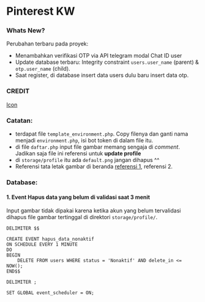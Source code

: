 # Pinterest KW

### Whats New?

Perubahan terbaru pada proyek:

- Menambahkan verifikasi OTP via API telegram modal Chat ID user
- Update database terbaru: Integrity constraint `users.user_name` (parent) & `otp.user_name` (child).
- Saat register, di database insert data users dulu baru insert data otp.

### CREDIT

[Icon](https://id.pinterest.com/pin/408912841182046181/)

### Catatan:
- terdapat file `template_environment.php`. Copy filenya dan ganti nama menjadi `environment.php`, isi bot token di dalam file itu.
- di file `daftar.php` input file gambar memang sengaja di *comment*. Jadikan saja file ini referensi untuk **update profile**
- di `storage/profile` itu ada `default.png` jangan dihapus ^^
- Referensi tata letak gambar di beranda [referensi 1](https://yeftakun.github.io/TIK2032-Project/page/blog.html), referensi 2.

### Database:

#### 1. Event Hapus data yang belum di validasi saat 3 menit

Input gambar tidak dipakai karena ketika akun yang belum tervalidasi dihapus file gambar tertinggal di direktori `storage/profile/`.

```
DELIMITER $$

CREATE EVENT hapus_data_nonaktif
ON SCHEDULE EVERY 1 MINUTE
DO
BEGIN
    DELETE FROM users WHERE status = 'Nonaktif' AND delete_in <= NOW();
END$$

DELIMITER ;
```

```
SET GLOBAL event_scheduler = ON;
```

